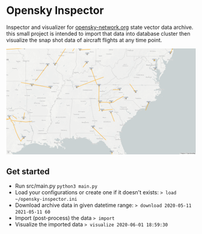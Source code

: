 # Opensky Inspector 
Inspector and visualizer for [opensky-network.org](https://opensky-network.org/datasets/states/) state vector data archive. this small project is intended to import that data into database cluster then visualize the snap shot data of aircraft flights at any time point.

<p align="center">
  <img src="assets/plot.png" />
</p>

## Get started
 - Run src/main.py
    `python3 main.py`
 - Load your configurations or create one if it doesn't exists:
    `> load ~/opensky-inspector.ini`
 - Download archive data in given datetime range:
    `> download 2020-05-11 2021-05-11 60`
 - Import (post-process) the data
    `> import`
 - Visualize the imported data
    `> visualize 2020-06-01 18:59:30`
